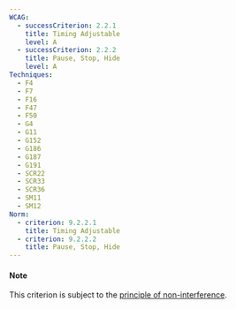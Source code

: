 ```yaml
---
WCAG:
  - successCriterion: 2.2.1
    title: Timing Adjustable
    level: A
  - successCriterion: 2.2.2
    title: Pause, Stop, Hide
    level: A
Techniques:
  - F4
  - F7
  - F16
  - F47
  - F50
  - G4
  - G11
  - G152
  - G186
  - G187
  - G191
  - SCR22
  - SCR33
  - SCR36
  - SM11
  - SM12
Norm:
  - criterion: 9.2.2.1
    title: Timing Adjustable
  - criterion: 9.2.2.2
    title: Pause, Stop, Hide
---
```


#### Note

This criterion is subject to the [principle of non-interference](../obligations.html#non-interference-principle).